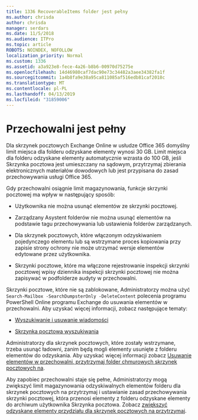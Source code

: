 ```yaml
---
title: 1336 RecoverableItems folder jest pełny
ms.author: chrisda
author: chrisda
manager: serdars
ms.date: 11/5/2018
ms.audience: ITPro
ms.topic: article
ROBOTS: NOINDEX, NOFOLLOW
localization_priority: Normal
ms.custom: 1336
ms.assetid: a3a923e8-fece-4a26-b8b6-00970d75275e
ms.openlocfilehash: 14d46980caf7dac90e73c34482a3aee34382fa1f
ms.sourcegitcommit: 1a4b8fa9e38a95ca811085af516edb81caf2018c
ms.translationtype: MT
ms.contentlocale: pl-PL
ms.lasthandoff: 04/13/2019
ms.locfileid: "31859006"
---
```

# <a name="the-recoverable-items-folder-is-full"></a>Przechowalni jest pełny

Dla skrzynek pocztowych Exchange Online w usłudze Office 365 domyślny limit miejsca dla folderu odzyskane elementy wynosi 30 GB. Limit miejsca dla folderu odzyskane elementy automatycznie wzrasta do 100 GB, jeśli Skrzynka pocztowa jest umieszczany na sądowym, przytrzymaj zbierania elektronicznych materiałów dowodowych lub jest przypisana do zasad przechowywania usługi Office 365.

Gdy przechowalni osiągnie limit magazynowania, funkcje skrzynki pocztowej ma wpływ w następujący sposób:

- Użytkownika nie można usunąć elementów ze skrzynki pocztowej.

- Zarządzany Asystent folderów nie można usunąć elementów na podstawie tagu przechowywania lub ustawienia folderów zarządzanych.

- Dla skrzynek pocztowych, które włączonym odzyskiwaniem pojedynczego elementu lub są wstrzymane proces kopiowania przy zapisie strony ochrony nie może utrzymać wersje elementów edytowane przez użytkownika.

- Skrzynki pocztowe, które ma włączone rejestrowanie inspekcji skrzynki pocztowej wpisy dziennika inspekcji skrzynki pocztowej nie można zapisywać w podfolderze audyty w przechowalni.

Skrzynki pocztowe, które nie są zablokowane, Administratorzy można użyć `Search-Mailbox -SearchDumpsterOnly -DeleteContent` polecenia programu PowerShell Online programu Exchange do usuwania elementów w przechowalni. Aby uzyskać więcej informacji, zobacz następujące tematy: 

- [Wyszukiwanie i usuwanie wiadomości](https://docs.microsoft.com/office365/securitycompliance/search-for-and-delete-messagesadmin-help)

- [Skrzynka pocztowa wyszukiwania](https://docs.microsoft.com/powershell/module/exchange/mailboxes/Search-Mailbox)

Administratorzy dla skrzynek pocztowych, które zostały wstrzymane, trzeba usunąć ładowni, zanim będą mogli elementy usunięte z folderu elementów do odzyskania. Aby uzyskać więcej informacji zobacz [Usuwanie elementów w przechowalni, przytrzymaj folder chmurowych skrzynek pocztowych na](https://docs.microsoft.com/office365/securitycompliance/delete-items-in-the-recoverable-items-folder-of-mailboxes-on-hold).

Aby zapobiec przechowalni staje się pełne, Administratorzy mogą zwiększyć limit magazynowania odzyskiwalnych elementów folderu dla skrzynek pocztowych na przytrzymaj i ustawianie zasad przechowywania skrzynki pocztowej, która przenosi elementy z folderu odzyskane elementy do archiwum użytkownika Skrzynka pocztowa. Zobacz [zwiększyć odzyskane elementy przydziału dla skrzynek pocztowych na przytrzymaj](https://docs.microsoft.com/office365/securitycompliance/increase-the-recoverable-quota-for-mailboxes-on-hold).
